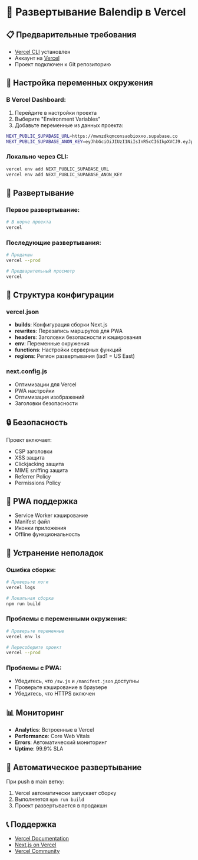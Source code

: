 # 🚀 Развертывание Balendip в Vercel

## 📋 Предварительные требования

- [Vercel CLI](https://vercel.com/cli) установлен
- Аккаунт на [Vercel](https://vercel.com)
- Проект подключен к Git репозиторию

## 🔧 Настройка переменных окружения

### В Vercel Dashboard:

1. Перейдите в настройки проекта
2. Выберите "Environment Variables"
3. Добавьте переменные из данных проекта:

```bash
NEXT_PUBLIC_SUPABASE_URL=https://mwnzdkqmconsaobioxxo.supabase.co
NEXT_PUBLIC_SUPABASE_ANON_KEY=eyJhbGciOiJIUzI1NiIsInR5cCI6IkpXVCJ9.eyJpc3MiOiJzdXBhYmFzZSIsInJlZiI6Im13bnpka3FtY29uc2FvYmlveHhvIiwicm9sZSI6ImFub24iLCJpYXQiOjE3NTM5ODg0MTEsImV4cCI6MjA2OTU2NDQxMX0.2wUiLbqaIXGIuoig1fWrhMQeQ3Zgt6qLvJA9W1Bpvjo
```

### Локально через CLI:

```bash
vercel env add NEXT_PUBLIC_SUPABASE_URL
vercel env add NEXT_PUBLIC_SUPABASE_ANON_KEY
```

## 🚀 Развертывание

### Первое развертывание:

```bash
# В корне проекта
vercel
```

### Последующие развертывания:

```bash
# Продакшн
vercel --prod

# Предварительный просмотр
vercel
```

## 📁 Структура конфигурации

### vercel.json
- **builds**: Конфигурация сборки Next.js
- **rewrites**: Перезапись маршрутов для PWA
- **headers**: Заголовки безопасности и кэширования
- **env**: Переменные окружения
- **functions**: Настройки серверных функций
- **regions**: Регион развертывания (iad1 = US East)

### next.config.js
- Оптимизации для Vercel
- PWA настройки
- Оптимизация изображений
- Заголовки безопасности

## 🔒 Безопасность

Проект включает:
- CSP заголовки
- XSS защита
- Clickjacking защита
- MIME sniffing защита
- Referrer Policy
- Permissions Policy

## 📱 PWA поддержка

- Service Worker кэширование
- Manifest файл
- Иконки приложения
- Offline функциональность

## 🚨 Устранение неполадок

### Ошибка сборки:
```bash
# Проверьте логи
vercel logs

# Локальная сборка
npm run build
```

### Проблемы с переменными окружения:
```bash
# Проверьте переменные
vercel env ls

# Пересоберите проект
vercel --prod
```

### Проблемы с PWA:
- Убедитесь, что `/sw.js` и `/manifest.json` доступны
- Проверьте кэширование в браузере
- Убедитесь, что HTTPS включен

## 📊 Мониторинг

- **Analytics**: Встроенные в Vercel
- **Performance**: Core Web Vitals
- **Errors**: Автоматический мониторинг
- **Uptime**: 99.9% SLA

## 🔄 Автоматическое развертывание

При push в main ветку:
1. Vercel автоматически запускает сборку
2. Выполняется `npm run build`
3. Проект развертывается в продакшн

## 📞 Поддержка

- [Vercel Documentation](https://vercel.com/docs)
- [Next.js on Vercel](https://nextjs.org/docs/deployment#vercel)
- [Vercel Community](https://github.com/vercel/vercel/discussions)
